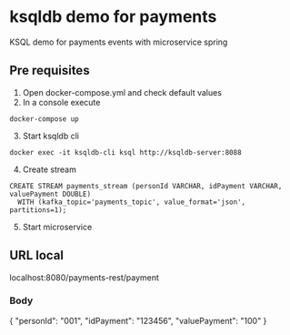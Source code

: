 # ksqldb demo for payments

KSQL demo for payments events with microservice spring

## Pre requisites

1. Open docker-compose.yml and check default values
2. In a console execute 

``` 
docker-compose up 
```

3. Start ksqldb cli 

``` 
docker exec -it ksqldb-cli ksql http://ksqldb-server:8088
```

4. Create stream

```
CREATE STREAM payments_stream (personId VARCHAR, idPayment VARCHAR, valuePayment DOUBLE)
  WITH (kafka_topic='payments_topic', value_format='json', partitions=1);
```

5. Start microservice 

## URL local

localhost:8080/payments-rest/payment

### Body

{
    "personId": "001",
    "idPayment": "123456",
    "valuePayment": "100"
}



